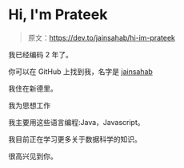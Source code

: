 # Hi, I'm Prateek

> 原文：<https://dev.to/jainsahab/hi-im-prateek>

我已经编码 2 年了。

你可以在 GitHub 上找到我，名字是 [jainsahab](https://github.com/jainsahab)

我住在新德里。

我为思想工作

我主要用这些语言编程:Java，Javascript。

我目前正在学习更多关于数据科学的知识。

很高兴见到你。